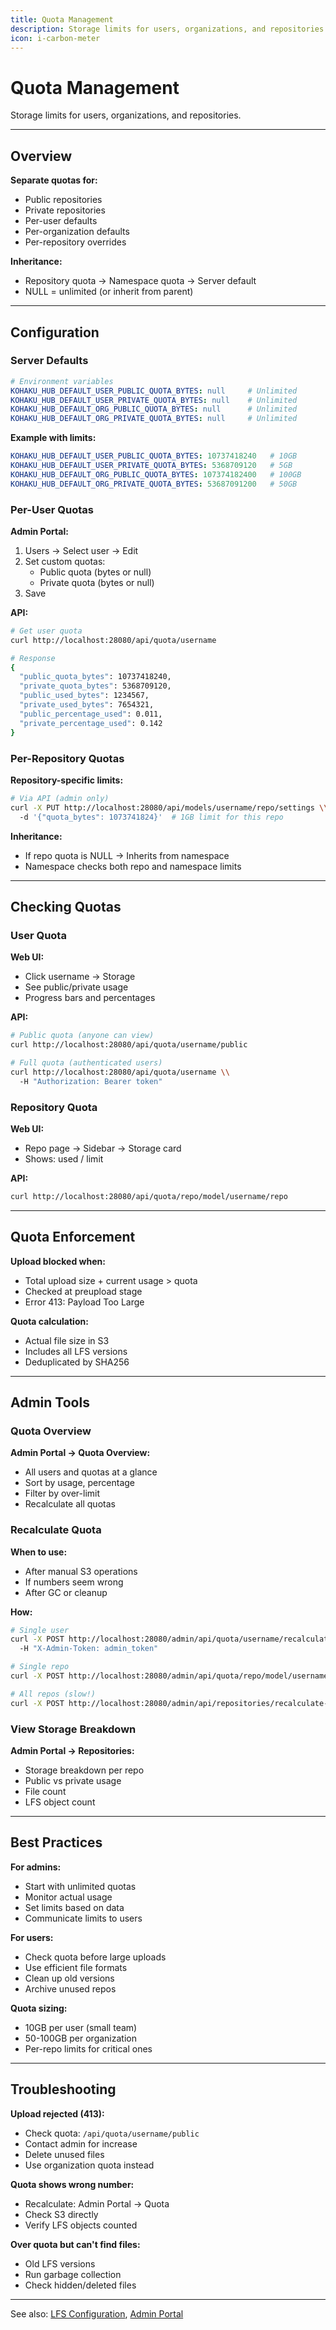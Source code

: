 ```yaml
---
title: Quota Management
description: Storage limits for users, organizations, and repositories
icon: i-carbon-meter
---
```


# Quota Management

Storage limits for users, organizations, and repositories.

---

## Overview

**Separate quotas for:**
- Public repositories
- Private repositories
- Per-user defaults
- Per-organization defaults
- Per-repository overrides

**Inheritance:**
- Repository quota → Namespace quota → Server default
- NULL = unlimited (or inherit from parent)

---

## Configuration

### Server Defaults

```yaml
# Environment variables
KOHAKU_HUB_DEFAULT_USER_PUBLIC_QUOTA_BYTES: null     # Unlimited
KOHAKU_HUB_DEFAULT_USER_PRIVATE_QUOTA_BYTES: null    # Unlimited
KOHAKU_HUB_DEFAULT_ORG_PUBLIC_QUOTA_BYTES: null      # Unlimited
KOHAKU_HUB_DEFAULT_ORG_PRIVATE_QUOTA_BYTES: null     # Unlimited
```

**Example with limits:**

```yaml
KOHAKU_HUB_DEFAULT_USER_PUBLIC_QUOTA_BYTES: 10737418240   # 10GB
KOHAKU_HUB_DEFAULT_USER_PRIVATE_QUOTA_BYTES: 5368709120   # 5GB
KOHAKU_HUB_DEFAULT_ORG_PUBLIC_QUOTA_BYTES: 107374182400   # 100GB
KOHAKU_HUB_DEFAULT_ORG_PRIVATE_QUOTA_BYTES: 53687091200   # 50GB
```

### Per-User Quotas

**Admin Portal:**
1. Users → Select user → Edit
2. Set custom quotas:
   - Public quota (bytes or null)
   - Private quota (bytes or null)
3. Save

**API:**

```bash
# Get user quota
curl http://localhost:28080/api/quota/username

# Response
{
  "public_quota_bytes": 10737418240,
  "private_quota_bytes": 5368709120,
  "public_used_bytes": 1234567,
  "private_used_bytes": 7654321,
  "public_percentage_used": 0.011,
  "private_percentage_used": 0.142
}
```

### Per-Repository Quotas

**Repository-specific limits:**

```bash
# Via API (admin only)
curl -X PUT http://localhost:28080/api/models/username/repo/settings \\
  -d '{"quota_bytes": 1073741824}'  # 1GB limit for this repo
```

**Inheritance:**
- If repo quota is NULL → Inherits from namespace
- Namespace checks both repo and namespace limits

---

## Checking Quotas

### User Quota

**Web UI:**
- Click username → Storage
- See public/private usage
- Progress bars and percentages

**API:**

```bash
# Public quota (anyone can view)
curl http://localhost:28080/api/quota/username/public

# Full quota (authenticated users)
curl http://localhost:28080/api/quota/username \\
  -H "Authorization: Bearer token"
```

### Repository Quota

**Web UI:**
- Repo page → Sidebar → Storage card
- Shows: used / limit

**API:**

```bash
curl http://localhost:28080/api/quota/repo/model/username/repo
```

---

## Quota Enforcement

**Upload blocked when:**
- Total upload size + current usage > quota
- Checked at preupload stage
- Error 413: Payload Too Large

**Quota calculation:**
- Actual file size in S3
- Includes all LFS versions
- Deduplicated by SHA256

---

## Admin Tools

### Quota Overview

**Admin Portal → Quota Overview:**
- All users and quotas at a glance
- Sort by usage, percentage
- Filter by over-limit
- Recalculate all quotas

### Recalculate Quota

**When to use:**
- After manual S3 operations
- If numbers seem wrong
- After GC or cleanup

**How:**

```bash
# Single user
curl -X POST http://localhost:28080/admin/api/quota/username/recalculate \\
  -H "X-Admin-Token: admin_token"

# Single repo
curl -X POST http://localhost:28080/admin/api/quota/repo/model/username/repo/recalculate

# All repos (slow!)
curl -X POST http://localhost:28080/admin/api/repositories/recalculate-all
```

### View Storage Breakdown

**Admin Portal → Repositories:**
- Storage breakdown per repo
- Public vs private usage
- File count
- LFS object count

---

## Best Practices

**For admins:**
- Start with unlimited quotas
- Monitor actual usage
- Set limits based on data
- Communicate limits to users

**For users:**
- Check quota before large uploads
- Use efficient file formats
- Clean up old versions
- Archive unused repos

**Quota sizing:**
- 10GB per user (small team)
- 50-100GB per organization
- Per-repo limits for critical ones

---

## Troubleshooting

**Upload rejected (413):**
- Check quota: `/api/quota/username/public`
- Contact admin for increase
- Delete unused files
- Use organization quota instead

**Quota shows wrong number:**
- Recalculate: Admin Portal → Quota
- Check S3 directly
- Verify LFS objects counted

**Over quota but can't find files:**
- Old LFS versions
- Run garbage collection
- Check hidden/deleted files

---

See also: [LFS Configuration](./lfs.md), [Admin Portal](../api/admin.md)
